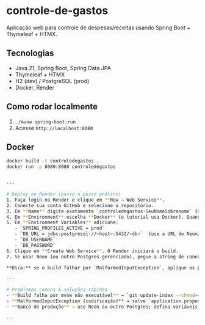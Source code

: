 # controle-de-gastos
Aplicação web para controle de despesas/receitas usando Spring Boot + Thymeleaf + HTMX.

## Tecnologias
- Java 21, Spring Boot, Spring Data JPA
- Thymeleaf + HTMX
- H2 (dev) / PostgreSQL (prod)
- Docker, Render

## Como rodar localmente
1. `./mvnw spring-boot:run`
2. Acesse `http://localhost:8080`

## Docker
```bash
docker build -t controledegastos .
docker run -p 8080:8080 controledegastos


---

# Deploy no Render (passo a passo prático)
1. Faça login no Render e clique em **New → Web Service**.  
2. Conecte sua conta GitHub e selecione o repositório.  
3. Em **Name** digite exatamente `controledegastos-SeuNomeSobrenome` (substitua pelo seu nome) — assim o URL será `https://controledegastos-SeuNomeSobrenome.onrender.com`. :contentReference[oaicite:8]{index=8}  
4. Em **Environment** escolha **Docker** (o tutorial usa Docker). Quando usa Docker, deixe `Build Command` e `Start Command` vazios (Render usará seu Dockerfile). :contentReference[oaicite:9]{index=9}  
5. Em **Environment Variables** adicione:
   - `SPRING_PROFILES_ACTIVE = prod`  
   - `DB_URL = jdbc:postgresql://<host>:5432/<db>`  (use a URL do Neon/DB que você criar)  
   - `DB_USERNAME`  
   - `DB_PASSWORD`
6. Clique em **Create Web Service**. O Render iniciará o build.  
7. Se usar Neon (ou outro Postgres gerenciado), pegue a string de conexão e preencha `DB_URL` exatamente como JDBC (ou copie o valor provido). :contentReference[oaicite:10]{index=10}

**Dica:** se o build falhar por `MalformedInputException`, aplique os passos do README (limpar `application.properties` e garantir UTF-8 + prop no `pom.xml`). :contentReference[oaicite:11]{index=11}

---

# Problemas comuns & soluções rápidas
- **Build falha por mvnw não executável** → `git update-index --chmod=+x mvnw`, commit e push. :contentReference[oaicite:12]{index=12}  
- **MalformedInputException (codificação)** → salve `application.properties` em UTF-8 e garanta `<project.build.sourceEncoding>UTF-8</project.build.sourceEncoding>` no `pom.xml`. :contentReference[oaicite:13]{index=13}  
- **Banco de produção** → use Neon ou outro Postgres; defina variáveis no Render e rode com `SPRING_PROFILES_ACTIVE=prod`.

---

